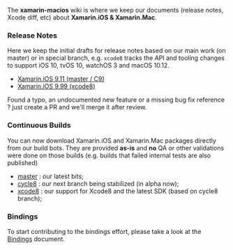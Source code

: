 The **xamarin-macios** wiki is where we keep our documents (release notes, Xcode diff, etc) about **Xamarin.iOS & Xamarin.Mac**.

### Release Notes

Here we keep the initial drafts for release notes based on our main work (on master) or in special branch, e.g. `xcode8` tracks the API and tooling changes to support iOS 10, tvOS 10, watchOS 3 and macOS 10.12.

* [Xamarin.iOS 9.11 (master / C9)](https://github.com/xamarin/xamarin-macios/wiki/xamarin.ios_9.11)
* [Xamarin.iOS 9.99 (xcode8)](https://github.com/xamarin/xamarin-macios/wiki/xamarin.ios_9.99)

Found a typo, an undocumented new feature or a missing bug fix reference ? just create a PR and we'll merge it after review.


### Continuous Builds

You can now download Xamarin.iOS and Xamarin.Mac packages directly from our build bots. They are provided **as-is** and **no** QA or other validations were done on those builds (e.g. builds that failed internal tests are also published)

* [master](https://jenkins.mono-project.com/view/Xamarin.MaciOS/job/xamarin-macios-builds-master/) : our latest bits;
* [cycle8](https://jenkins.mono-project.com/view/Xamarin.MaciOS/job/xamarin-macios-builds-cycle8/) : our next branch being stabilized (in alpha now);
* [xcode8](https://jenkins.mono-project.com/view/Xamarin.MaciOS/job/xamarin-macios-builds-xcode8/) : our support for Xcode8 and the latest SDK (based on cycle8 branch);


### Bindings

To start contributing to the bindings effort, please take a look at the [Bindings](https://github.com/xamarin/xamarin-macios/wiki/Bindings) document.